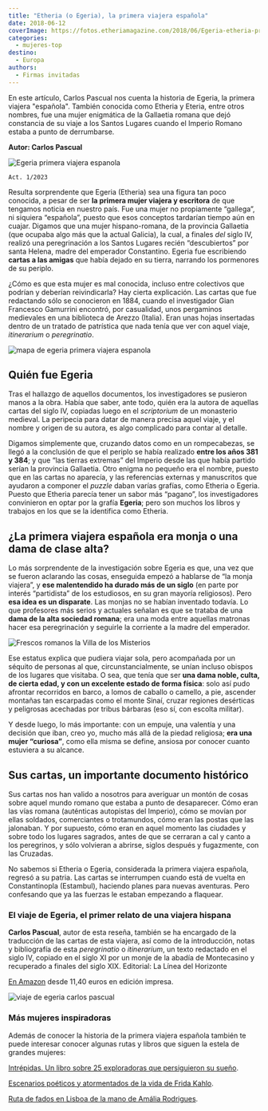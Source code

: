 ```yaml
---
title: "Etheria (o Egeria), la primera viajera española"
date: 2018-06-12
coverImage: https://fotos.etheriamagazine.com/2018/06/Egeria-etheria-primera-viajera-espanola.jpg
categories: 
  - mujeres-top
destino: 
  - Europa
authors: 
  - Firmas invitadas
---
```


En este artículo, Carlos Pascual nos cuenta la historia de Egeria, la primera viajera 
"española". También conocida como Etheria y Eteria, entre otros nombres, fue una mujer 
enigmática de la Gallaetia romana que dejó constancia de su viaje a los Santos Lugares 
cuando el Imperio Romano estaba a punto de derrumbarse. 

**Autor: Carlos Pascual** 

![Egeria primera viajera espanola](https://fotos.etheriamagazine.com/2018/06/Egeria-etheria-primera-viajera-espanola.jpg "Imagen ficticia de Etheria o Egeria, la primera viajera española.")

```
Act. 1/2023 
```

Resulta sorprendente que Egeria (Etheria) sea una figura tan poco conocida, a pesar de 
ser **la primera mujer viajera y escritora** de que tengamos noticia en nuestro país. 
Fue una mujer no propiamente “gallega”, ni siquiera “española”, puesto que esos 
conceptos tardarían tiempo aún en cuajar. Digamos que una mujer hispano-romana, de la 
provincia Gallaetia (que ocupaba algo más que la actual Galicia), la cual, a finales 
_del_ siglo IV, realizó una peregrinación a los Santos Lugares recién “descubiertos” por 
santa Helena, madre del emperador Constantino. Egeria fue escribiendo **cartas a las 
amigas** que había dejado en su tierra, narrando los pormenores de su periplo. 

¿Cómo es que esta mujer es mal conocida, incluso entre colectivos que podrían y deberían 
reivindicarla? Hay cierta explicación. Las cartas que fue redactando sólo se conocieron 
en 1884, cuando el investigador Gian Francesco Gamurrini encontró, por casualidad, unos 
pergaminos medievales en una biblioteca de Arezzo (Italia). Eran unas hojas insertadas 
dentro de un tratado de patrística que nada tenía que ver con aquel viaje, _itinerarium_ 
o _peregrinatio_. 

![mapa de egeria primera viajera espanola](https://fotos.etheriamagazine.com/2018/06/mapa-tierra-santa.jpg "Este mapa de 1585 en xilografía apareció en un libro de viaje de Heinrich Bünting (1545-1606).")

## Quién fue Egeria

Tras el hallazgo de aquellos documentos, los investigadores se pusieron manos a la obra. 
Había que saber, ante todo, quién era la autora de aquellas cartas del siglo IV, 
copiadas luego en el _scriptorium_ de un monasterio medieval. La peripecia para datar de 
manera precisa aquel viaje, y el nombre y origen de su autora, es algo complicado para 
contar al detalle. 

Digamos simplemente que, cruzando datos como en un rompecabezas, se llegó a la 
conclusión de que el periplo se había realizado **entre los años 381 y 384**; y que “las 
tierras extremas” del Imperio desde las que había partido serían la provincia Gallaetia. 
Otro enigma no pequeño era el nombre, puesto que en las cartas no aparecía, y las 
referencias externas y manuscritos que ayudaron a componer el _puzzle_ daban varías 
grafías, como Etheria o Egeria. Puesto que Etheria parecía tener un sabor más “pagano”, 
los investigadores convinieron en optar por la grafía **Egeria**; pero son muchos los 
libros y trabajos en los que se la identifica como Etheria. 

## ¿La primera viajera española era monja o una dama de clase alta?

Lo más sorprendente de la investigación sobre Egeria es que, una vez que se fueron 
aclarando las cosas, enseguida empezó a hablarse de “la monja viajera”, y **ese 
malentendido ha durado más de un siglo** (en parte por interés “partidista” de los 
estudiosos, en su gran mayoría religiosos). Pero **esa idea es un disparate**. Las 
monjas no se habían inventado todavía. Lo que profesores más serios y actuales señalan 
es que se trataba de una **dama de la alta sociedad romana**; era una moda entre 
aquellas matronas hacer esa peregrinación y seguirle la corriente a la madre del 
emperador. 

![Frescos romanos la Villa de los Misterios](https://fotos.etheriamagazine.com/2018/06/Villa-misterios-pompeya.jpg "Frescos decorativos de la Villa de los Misterios de Pompeya.")

Ese estatus explica que pudiera viajar sola, pero acompañada por un séquito de personas 
al que, circunstancialmente, se unían incluso obispos de los lugares que visitaba. O 
sea, que tenía que ser **una dama noble, culta, de cierta edad, y con un excelente 
estado de forma física**: solo así pudo afrontar recorridos en barco, a lomos de caballo 
o camello, a pie, ascender montañas tan escarpadas como el monte Sinaí, cruzar regiones 
desérticas y peligrosas acechadas por tribus bárbaras (eso sí, con escolta militar). 

Y desde luego, lo más importante: con un empuje, una valentía y una decisión que iban, 
creo yo, mucho más allá de la piedad religiosa; **era una mujer “curiosa”**, como ella 
misma se define, ansiosa por conocer cuanto estuviera a su alcance. 

## Sus cartas, un importante documento histórico

Sus cartas nos han valido a nosotros para averiguar un montón de cosas sobre aquel mundo 
romano que estaba a punto de desaparecer. Cómo eran las vías romana (auténticas 
autopistas del Imperio), cómo se movían por ellas soldados, comerciantes o trotamundos, 
cómo eran las postas que las jalonaban. Y por supuesto, cómo eran en aquel momento las 
ciudades y sobre todo los lugares sagrados, antes de que se cerraran a cal y canto a los 
peregrinos, y sólo volvieran a abrirse, siglos después y fugazmente, con las Cruzadas. 

No sabemos si Etheria o Egeria, considerada la primera viajera española, regresó a su 
patria. Las cartas se interrumpen cuando está de vuelta en Constantinopla (Estambul), 
haciendo planes para nuevas aventuras. Pero confesando que ya las fuerzas le estaban 
empezando a flaquear. 

### El viaje de Egeria, el primer relato de una viajera hispana

**Carlos Pascual**, autor de esta reseña, también se ha encargado de la traducción de 
las cartas de esta viajera, así como de la introducción, notas y bibliografía de esta 
_peregrinatio_ o _itinerarium_, un texto redactado en el siglo IV, copiado en el siglo 
XI por un monje de la abadía de Montecasino y recuperado a finales del siglo XIX. 
Editorial: La Línea del Horizonte 

[En Amazon](https://amzn.to/3u6zUxI) desde 11,40 euros en edición impresa. 

![viaje de egeria carlos pascual](https://fotos.etheriamagazine.com/2018/06/viaje-de-egeria.jpg "El viaje de Egeria, el primer relato de una viajera hispana.")

### Más mujeres inspiradoras

Además de conocer la historia de la primera viajera española también te puede interesar 
conocer algunas rutas y libros que siguen la estela de grandes mujeres: 

[Intrépidas. Un libro sobre 25 exploradoras que persiguieron su 
sueño](https://etheriamagazine.com/2018/05/03/intrepidas-un-libro-sobre-25-exploradoras-que-persiguieron-su-sueno/). 

[Escenarios poéticos y atormentados de la vida de Frida 
Kahlo](https://etheriamagazine.com/2021/02/15/biografia-y-ruta-frida-kahlo-mexico/). 

[Ruta de fados en Lisboa de la mano de Amália 
Rodrigues](https://etheriamagazine.com/2020/12/30/ruta-de-fados-en-la-lisboa-de-amalia-rodrigues/).
